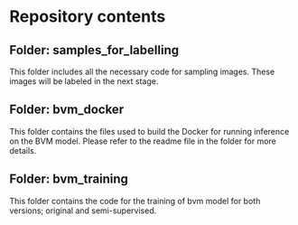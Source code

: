 # Repository contents

## Folder: samples_for_labelling
This folder includes all the necessary code for sampling images. These images will be labeled in the next stage.

## Folder: bvm_docker
This folder contains the files used to build the Docker for running inference on the BVM model. Please refer to the readme file in the folder for more details.

## Folder: bvm_training
This folder contains the code for the training of bvm model for both versions; original and semi-supervised.